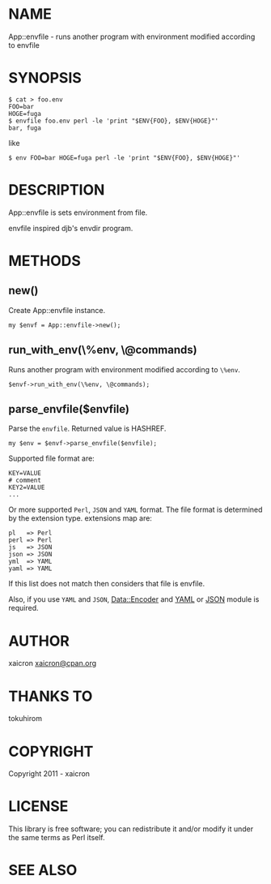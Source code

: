 # NAME

App::envfile - runs another program with environment modified according to envfile

# SYNOPSIS

    $ cat > foo.env
    FOO=bar
    HOGE=fuga
    $ envfile foo.env perl -le 'print "$ENV{FOO}, $ENV{HOGE}"'
    bar, fuga

like

    $ env FOO=bar HOGE=fuga perl -le 'print "$ENV{FOO}, $ENV{HOGE}"'

# DESCRIPTION

App::envfile is sets environment from file.

envfile inspired djb's envdir program.

# METHODS

## new()

Create App::envfile instance.

    my $envf = App::envfile->new();

## run\_with\_env(\\%env, \\@commands)

Runs another program with environment modified according to `\%env`.

    $envf->run_with_env(\%env, \@commands);

## parse\_envfile($envfile)

Parse the `envfile`. Returned value is HASHREF.

    my $env = $envf->parse_envfile($envfile);

Supported file format are:

    KEY=VALUE
    # comment
    KEY2=VALUE
    ...

Or more supported `Perl`, `JSON` and `YAML` format.
The file format is determined by the extension type. extensions map are:

    pl   => Perl
    perl => Perl
    js   => JSON
    json => JSON
    yml  => YAML
    yaml => YAML

If this list does not match then considers that file is envfile.

Also, if you use `YAML` and `JSON`, [Data::Encoder](http://search.cpan.org/perldoc?Data::Encoder) and [YAML](http://search.cpan.org/perldoc?YAML) or [JSON](http://search.cpan.org/perldoc?JSON) module is required.

# AUTHOR

xaicron <xaicron@cpan.org>

# THANKS TO

tokuhirom

# COPYRIGHT

Copyright 2011 - xaicron

# LICENSE

This library is free software; you can redistribute it and/or modify
it under the same terms as Perl itself.

# SEE ALSO
